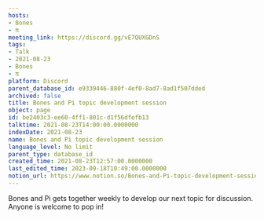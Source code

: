 ```yaml
---
hosts:
- Bones
- π
meeting_link: https://discord.gg/vE7QUXGDnS
tags:
- Talk
- 2021-08-23
- Bones
- π
platform: Discord
parent_database_id: e9339446-880f-4ef0-8ad7-8ad1f507dded
archived: false
title: Bones and Pi topic development session
object: page
id: be2403c3-ee60-4ff1-801c-d1f56dfefb13
talktime: 2021-08-23T14:00:00.0000000
indexDate: 2021-08-23
name: Bones and Pi topic development session
language_level: No limit
parent_type: database_id
created_time: 2021-08-23T12:57:00.0000000
last_edited_time: 2023-09-18T10:49:00.0000000
notion_url: https://www.notion.so/Bones-and-Pi-topic-development-session-be2403c3ee604ff1801cd1f56dfefb13
---
```


Bones and Pi gets together weekly to develop our next topic for discussion.
Anyone is welcome to pop in!










